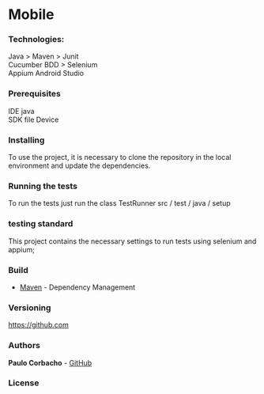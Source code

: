 # Mobile

### Technologies:
Java > Maven > Junit   
Cucumber BDD > Selenium  
Appium 
Android Studio

### Prerequisites

IDE java  
SDK file
Device 

### Installing 

To use the project, it is necessary to clone the repository in the local environment and update the dependencies.

### Running the tests

To run the tests just run the class TestRunner
src / test / java / setup 

### testing standard

This project contains the necessary settings to run tests using selenium and appium;

### Build

* [Maven](https://maven.apache.org/) - Dependency Management

### Versioning

https://github.com 

### Authors

**Paulo Corbacho** - [GitHub](https://github.com/PauloCorbacho)

### License


